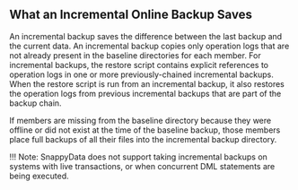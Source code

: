 ## What an Incremental Online Backup Saves

An incremental backup saves the difference between the last backup and the current data. An incremental backup copies only operation logs that are not already present in the baseline directories for each member. For incremental backups, the restore script contains explicit references to operation logs in one or more previously-chained incremental backups. When the restore script is run from an incremental backup, it also restores the operation logs from previous incremental backups that are part of the backup chain.

If members are missing from the baseline directory because they were offline or did not exist at the time of the baseline backup, those members place full backups of all their files into the incremental backup directory.

!!! Note:
	SnappyData does not support taking incremental backups on systems with live transactions, or when concurrent DML statements are being executed.</p>
